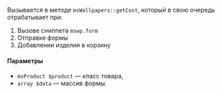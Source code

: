 Вызывается в методе `msWallpapers::getCost`, который в свою очередь отрабатывает при:
1. Вызове сниппета `mswp.form`
2. Отправке формы
3. Добавлении изделия в корзину

#### Параметры
* `msProduct $product` — класс товара,
* `array $data` — массив формы.